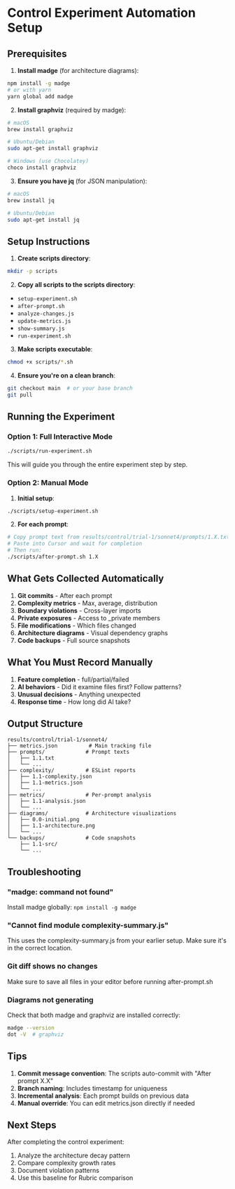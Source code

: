 # Control Experiment Automation Setup

## Prerequisites

1. **Install madge** (for architecture diagrams):
```bash
npm install -g madge
# or with yarn
yarn global add madge
```

2. **Install graphviz** (required by madge):
```bash
# macOS
brew install graphviz

# Ubuntu/Debian
sudo apt-get install graphviz

# Windows (use Chocolatey)
choco install graphviz
```

3. **Ensure you have jq** (for JSON manipulation):
```bash
# macOS
brew install jq

# Ubuntu/Debian
sudo apt-get install jq
```

## Setup Instructions

1. **Create scripts directory**:
```bash
mkdir -p scripts
```

2. **Copy all scripts to the scripts directory**:
- `setup-experiment.sh`
- `after-prompt.sh`
- `analyze-changes.js`
- `update-metrics.js`
- `show-summary.js`
- `run-experiment.sh`

3. **Make scripts executable**:
```bash
chmod +x scripts/*.sh
```

4. **Ensure you're on a clean branch**:
```bash
git checkout main  # or your base branch
git pull
```

## Running the Experiment

### Option 1: Full Interactive Mode
```bash
./scripts/run-experiment.sh
```
This will guide you through the entire experiment step by step.

### Option 2: Manual Mode

1. **Initial setup**:
```bash
./scripts/setup-experiment.sh
```

2. **For each prompt**:
```bash
# Copy prompt text from results/control/trial-1/sonnet4/prompts/1.X.txt
# Paste into Cursor and wait for completion
# Then run:
./scripts/after-prompt.sh 1.X
```

## What Gets Collected Automatically

1. **Git commits** - After each prompt
2. **Complexity metrics** - Max, average, distribution
3. **Boundary violations** - Cross-layer imports
4. **Private exposures** - Access to _private members
5. **File modifications** - Which files changed
6. **Architecture diagrams** - Visual dependency graphs
7. **Code backups** - Full source snapshots

## What You Must Record Manually

1. **Feature completion** - full/partial/failed
2. **AI behaviors** - Did it examine files first? Follow patterns?
3. **Unusual decisions** - Anything unexpected
4. **Response time** - How long did AI take?

## Output Structure

```
results/control/trial-1/sonnet4/
├── metrics.json          # Main tracking file
├── prompts/             # Prompt texts
│   ├── 1.1.txt
│   └── ...
├── complexity/          # ESLint reports
│   ├── 1.1-complexity.json
│   ├── 1.1-metrics.json
│   └── ...
├── metrics/             # Per-prompt analysis
│   ├── 1.1-analysis.json
│   └── ...
├── diagrams/            # Architecture visualizations
│   ├── 0.0-initial.png
│   ├── 1.1-architecture.png
│   └── ...
└── backups/             # Code snapshots
    ├── 1.1-src/
    └── ...
```

## Troubleshooting

### "madge: command not found"
Install madge globally: `npm install -g madge`

### "Cannot find module complexity-summary.js"
This uses the complexity-summary.js from your earlier setup. Make sure it's in the correct location.

### Git diff shows no changes
Make sure to save all files in your editor before running after-prompt.sh

### Diagrams not generating
Check that both madge and graphviz are installed correctly:
```bash
madge --version
dot -V  # graphviz
```

## Tips

1. **Commit message convention**: The scripts auto-commit with "After prompt X.X"
2. **Branch naming**: Includes timestamp for uniqueness
3. **Incremental analysis**: Each prompt builds on previous data
4. **Manual override**: You can edit metrics.json directly if needed

## Next Steps

After completing the control experiment:
1. Analyze the architecture decay pattern
2. Compare complexity growth rates
3. Document violation patterns
4. Use this baseline for Rubric comparison